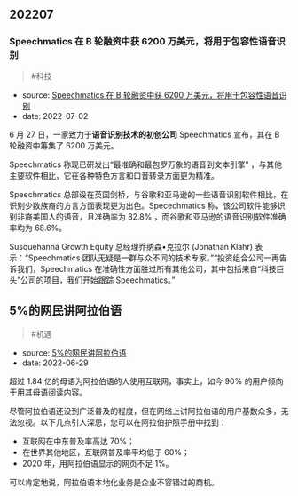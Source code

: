 
## 202207


### Speechmatics 在 B 轮融资中获 6200 万美元，将用于包容性语音识别

> #科技

- source: [Speechmatics 在 B 轮融资中获 6200 万美元，将用于包容性语音识别](http://locazine.com/page.php?id=40)
- date: 2022-07-02

6 月 27 日，一家致力于**语音识别技术的初创公司** Speechmatics 宣布，其在 B 轮融资中筹集了 6200 万美元。

Speechmatics 称现已研发出“最准确和最包罗万象的语音到文本引擎” ，与其他主要软件相比，它在各种特色方言和口音转录方面更为精准。

Speechmatics 总部设在英国剑桥，与谷歌和亚马逊的一些语音识别软件相比，在识别少数族裔的方言方面表现更为出色。Specechmatics 称，该公司软件能够识别非裔美国人的语音，且准确率为 82.8% ，而谷歌和亚马逊的语音识别软件准确率均为 68.6%。

Susquehanna Growth Equity 总经理乔纳森•克拉尔 (Jonathan Klahr) 表示：“Speechmatics 团队无疑是一群与众不同的技术专家。”“投资组合公司一再告诉我们，Speechmatics 在准确性方面胜过所有其他公司，其中包括来自“科技巨头”公司的项目，我们开始跟踪 Speechmatics。”


## 5%的网民讲阿拉伯语
> #机遇

- source: [5%的网民讲阿拉伯语](http://locazine.com/page.php?id=33)
- date: 2022-06-29

超过 1.84 亿的母语为阿拉伯语的人使用互联网，事实上，如今 90% 的用户倾向于用其母语阅读内容。

尽管阿拉伯语还没到广泛普及的程度，但在网络上讲阿拉伯语的用户基数众多，无法忽视。以下几点引人深思，您可以在阿拉伯护照手册中找到：

- 互联网在中东普及率高达 70%；
- 在世界其他地区，互联网普及率平均低于 60%；
- 2020 年，用阿拉伯语显示的网页不足 1%。

可以肯定地说，阿拉伯语本地化业务是企业不容错过的商机。